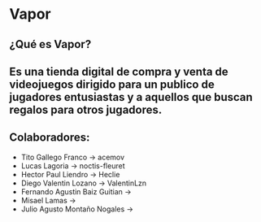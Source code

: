 # Vapor
## ¿Qué es Vapor?
Es una tienda digital de compra y venta de videojuegos dirigido para un publico de jugadores entusiastas y a aquellos que buscan regalos para otros jugadores.
---
## Colaboradores:
- Tito Gallego Franco &rarr; acemov
- Lucas Lagoria &rarr; noctis-fleuret
- Hector Paul Liendro &rarr; Heclie
- Diego Valentin Lozano &rarr;  ValentinLzn
- Fernando Agustin Baiz Guitian &rarr; 
- Misael Lamas &rarr;
- Julio Agusto Montaño Nogales &rarr; 
